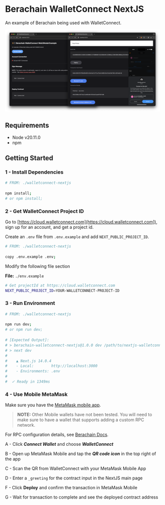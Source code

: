 # Berachain WalletConnect NextJS

An example of Berachain being used with WalletConnect.

![Berachain WalletConnect NextJS App](./README/Berachain-Web3Modal-WalletConnect.png)

## Requirements

- Node v20.11.0
- npm

## Getting Started

### 1 - Install Dependencies

```bash
# FROM: ./walletconnect-nextjs

npm install;
# or npm install;
```

### 2 - Get WalletConnect Project ID

Go to [https://cloud.walletconnect.com](https://cloud.walletconnect.com]), sign up for an account, and get a project id.

Create an `.env` file from `.env.example` and add `NEXT_PUBLIC_PROJECT_ID`.

```bash
# FROM: ./walletconnect-nextjs

copy .env.example .env;
```

Modify the following file section

**File:** `./env.example`

```bash
# Get projectId at https://cloud.walletconnect.com
NEXT_PUBLIC_PROJECT_ID=YOUR-WALLETCONNECT-PROJECT-ID
```

### 3 - Run Environment

```bash
# FROM: ./walletconnect-nextjs

npm run dev;
# or npm run dev;

# [Expected Output]:
# > berachain-walletconnect-nextjs@1.0.0 dev /path/to/nextjs-walletconnect-berachain
# > next dev
#
#    ▲ Next.js 14.0.4
#    - Local:        http://localhost:3000
#    - Environments: .env
#
#  ✓ Ready in 1349ms
```

### 4 - Use Mobile MetaMask

Make sure you have the [MetaMask mobile app](https://metamask.io/download/).

> **NOTE:** Other Mobile wallets have not been tested. You will need to make sure to have a wallet that supports adding a custom RPC network.

For RPC configuration details, see [Berachain Docs](https://docs.berachain.com/developers).

A - Click **_Connect Wallet_** and choose **_WalletConnect_**

B - Open up MetaMask Mobile and tap the **_QR code icon_** in the top right of the app

C - Scan the QR from WalletConnect with your MetaMask Mobile App

D - Enter a `_greeting` for the contract input in the NextJS main page

F - Click **Deploy** and confirm the transaction in MetaMask Mobile

G - Wait for transaction to complete and see the deployed contract address
